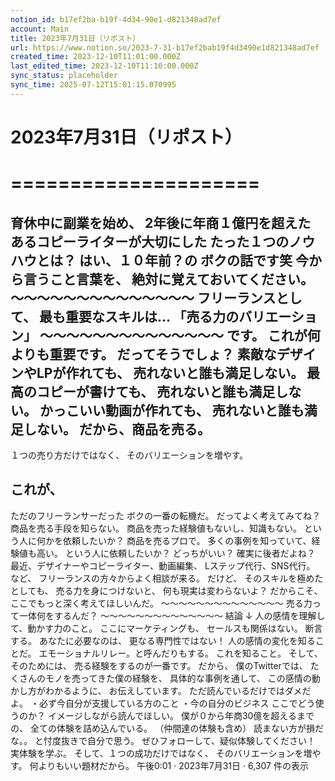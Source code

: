 ```yaml
---
notion_id: b17ef2ba-b19f-4d34-90e1-d821348ad7ef
account: Main
title: 2023年7月31日（リポスト）
url: https://www.notion.so/2023-7-31-b17ef2bab19f4d3490e1d821348ad7ef
created_time: 2023-12-10T11:01:00.000Z
last_edited_time: 2023-12-10T11:10:00.000Z
sync_status: placeholder
sync_time: 2025-07-12T15:01:15.070995
---
```

# 2023年7月31日（リポスト）

# =====================
育休中に副業を始め、
2年後に年商１億円を超えた
あるコピーライターが大切にした
たった１つのノウハウとは？
はい、１０年前？の
ボクの話です笑
今から言うこと言葉を、
絶対に覚えておいてください。
〜〜〜〜〜〜〜〜〜〜〜〜〜〜
フリーランスとして、
最も重要なスキルは…
「売る力のバリエーション」
〜〜〜〜〜〜〜〜〜〜〜〜〜〜
です。
これが何よりも重要です。
だってそうでしょ？
素敵なデザインやLPが作れても、
売れないと誰も満足しない。
最高のコピーが書けても、
売れないと誰も満足しない。
かっこいい動画が作れても、
売れないと誰も満足しない。
だから、商品を売る。
---
１つの売り方だけではなく、
そのバリエーションを増やす。
## これが、
ただのフリーランサーだった
ボクの一番の転機だ。
だってよく考えてみてね？
商品を売る手段を知らない。
商品を売った経験値もないし、知識もない。
という人に何かを依頼したいか？
商品を売るプロで。
多くの事例を知っていて、経験値も高い。
という人に依頼したいか？
どっちがいい？
確実に後者だよね？
最近、デザイナーやコピーライター、動画編集、
Lステップ代行、SNS代行。
など、
フリーランスの方々からよく相談が来る。
だけど、
そのスキルを極めたとしても、
売る力を身につけないと、
何も現実は変わらないよ？
だからこそ、
ここでもっと深く考えてほしいんだ。
〜〜〜〜〜〜〜〜〜〜〜〜〜〜
売る力って一体何をするんだ？
〜〜〜〜〜〜〜〜〜〜〜〜〜〜
結論
↓
人の感情を理解して、動かす力のこと。
ここにマーケティングも、
セールスも関係はない。
断言する。
あなたに必要なのは、
更なる専門性ではない！
人の感情の変化を知ることだ。
エモーショナルリレー。と呼んだりもする。
これを知ること。
そして、そのためには、
売る経験をするのが一番です。
だから、
僕のTwitterでは、
たくさんのモノを売ってきた僕の経験を、
具体的な事例を通して、
この感情の動かし方がわかるように、
お伝えしています。
ただ読んでいるだけではダメだよ。
・必ず今自分が支援している方のこと
・今の自分のビジネス
ここでどう使うのか？
イメージしながら読んでほしい。
僕が０から年商30億を超えるまでの、
全ての体験を詰め込んでいる。
（仲間達の体験も含め）
読まない方が損だな。。
と忖度抜きで自分で思う。
ぜひフォローして、疑似体験してください！
実体験を学ぶ。
そして、１つの成功だけではなく、
そのバリエーションを増やす。
何よりもいい題材だから。
午後0:01 · 2023年7月31日
·
6,307
件の表示